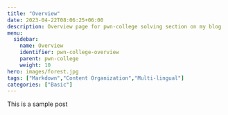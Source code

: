 ```yaml
---
title: "Overview"
date: 2023-04-22T08:06:25+06:00
description: Overview page for pwn-college solving section on my blog
menu:
  sidebar:
    name: Overview
    identifier: pwn-college-overview
    parent: pwn-college
    weight: 10
hero: images/forest.jpg
tags: ["Markdown","Content Organization","Multi-lingual"]
categories: ["Basic"]
---
```


This is a sample post

